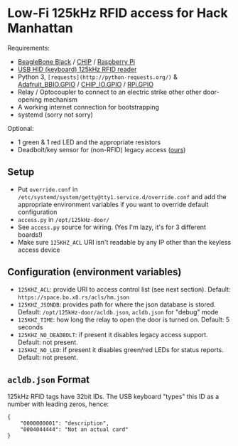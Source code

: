 # Low-Fi 125kHz RFID access for Hack Manhattan

Requirements:

* [BeagleBone Black](https://beagleboard.org/black) /
  [CHIP](http://getchip.com/) / [Raspberry Pi](https://www.raspberrypi.org/)
* [USB HID (keyboard) 125kHz RFID reader](https://www.amazon.com/Reader-LANMU-125khz-Contactless-Proximity/dp/B07B7H6CQ2/)
* Python 3, `[requests](http://python-requests.org/)` &
  [Adafruit_BBIO.GPIO](https://github.com/adafruit/adafruit-beaglebone-io-python) /
  [CHIP_IO.GPIO](https://github.com/xtacocorex/CHIP_IO/) /
  [RPi.GPIO](https://pypi.org/project/RPi.GPIO/)
* Relay / Optocoupler to connect to an electric strike other other door-opening
  mechanism
* A working internet connection for bootstrapping
* systemd (sorry not sorry)

Optional:

* 1 green & 1 red LED and the appropriate resistors
* Deadbolt/key sensor for (non-RFID) legacy access
  ([ours](https://www.amazon.com/gp/product/B01I57HIJ0/))

## Setup

* Put `override.conf` in `/etc/systemd/system/getty@tty1.service.d/override.conf`
  and add the appropriate environment variables if you want to override default
  configuration
* `access.py` in `/opt/125kHz-door/`
* See `access.py` source for wiring. (Yes I'm lazy, it's for 3 different
  boards!)
* Make sure `125KHZ_ACL` URI isn't readable by any IP other than the keyless
  access device

## Configuration (environment variables)

* `125KHZ_ACL`: provide URI to access control list (see next section). Default:
  `https://space.bo.x0.rs/acls/hm.json`
* `125KHZ_JSONDB`: provides path for where the json database is stored.
   Default: `/opt/125kHz-door/acldb.json`, `acldb.json` for "debug" mode
* `125KHZ_TIME`: how long the relay to open the door is turned on. Default: 5
  seconds
* `125KHZ_NO_DEADBOLT`: if present it disables legacy access support. Default:
   not present.
* `125KHZ_NO_LED`: if present it disables green/red LEDs for status reports.
  Default: not present.

## `acldb.json` Format

125kHz RFID tags have 32bit IDs. The USB keyboard "types" this ID as a number
with leading zeros, hence:

    {
        "0000000001": "description",
        "0004044444": "Not an actual card"
    }

